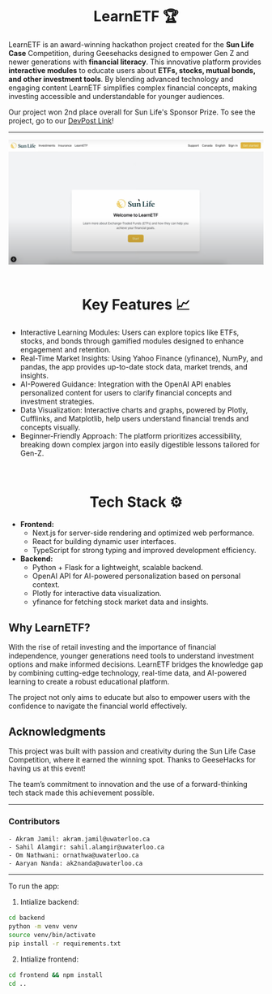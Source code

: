 <h1 align="center">
LearnETF 🏆
</h1>

LearnETF is an award-winning hackathon project created for the **Sun Life Case** Competition, during Geesehacks designed to empower Gen Z and newer generations with **financial literacy**. This innovative platform provides **interactive modules** to educate users about **ETFs, stocks, mutual bonds, and other investment tools**. By blending advanced technology and engaging content
LearnETF simplifies complex financial concepts, making investing accessible and understandable for younger audiences.

Our project won 2nd place overall for Sun Life's Sponsor Prize. To see the project, go to our [DevPost Link](https://devpost.com/software/securities-educator)!

<hr>

<img src="demo.png" alt="rbveal">
&nbsp;

<h1 align="center">Key Features 📈</h1>

- Interactive Learning Modules: Users can explore topics like ETFs, stocks, and bonds through gamified modules designed to enhance engagement and retention.
- Real-Time Market Insights: Using Yahoo Finance (yfinance), NumPy, and pandas, the app provides up-to-date stock data, market trends, and insights.
- AI-Powered Guidance: Integration with the OpenAI API enables personalized content for users to clarify financial concepts and investment strategies.
- Data Visualization: Interactive charts and graphs, powered by Plotly, Cufflinks, and Matplotlib, help users understand financial trends and concepts visually.
- Beginner-Friendly Approach: The platform prioritizes accessibility, breaking down complex jargon into easily digestible lessons tailored for Gen-Z.

&nbsp;
<h1 align="center">
Tech Stack ⚙️
</h1>

- **Frontend:**
    - Next.js for server-side rendering and optimized web performance.
    - React for building dynamic user interfaces.
    - TypeScript for strong typing and improved development efficiency.
- **Backend:**
    - Python + Flask for a lightweight, scalable backend.
    - OpenAI API for AI-powered personalization based on personal context.
    - Plotly for interactive data visualization.
    - yfinance for fetching stock market data and insights.

## Why LearnETF?

With the rise of retail investing and the importance of financial independence, younger generations need tools to understand investment options and make informed decisions.
LearnETF bridges the knowledge gap by combining cutting-edge technology, real-time data, and AI-powered learning to create a robust educational platform.

The project not only aims to educate but also to empower users with the confidence to navigate the financial world effectively.

## Acknowledgments

This project was built with passion and creativity during the Sun Life Case Competition, where it earned the winning spot. Thanks to GeeseHacks for having us at this event!

The team’s commitment to innovation and the use of a forward-thinking tech stack made this achievement possible.

<hr>

### Contributors

```
- Akram Jamil: akram.jamil@uwaterloo.ca
- Sahil Alamgir: sahil.alamgir@uwaterloo.ca
- Om Nathwani: ornathwa@uwaterloo.ca
- Aaryan Nanda: ak2nanda@uwaterloo.ca
```

<hr>

To run the app: 
1. Intialize backend: 
```bash
cd backend
python -m venv venv
source venv/bin/activate
pip install -r requirements.txt
```

2. Intialize frontend: 
```bash
cd frontend && npm install
cd ..
```
